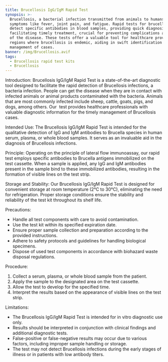 ```yaml
---
title: Brucellosis IgG/IgM Rapid Test
synopsis: >-
  Brucellosis, a bacterial infection transmitted from animals to humans, causes
  symptoms like fever, joint pain, and fatigue. Rapid tests for brucellosis
  detect specific antibodies in blood samples, providing quick diagnosis and
  facilitating timely treatment, crucial for preventing complications and spread
  of the disease. These tests offer a valuable tool for healthcare providers in
  regions where brucellosis is endemic, aiding in swift identification and
  management of cases.
banner: /img/Brucellosis.avif
tags:
  - Brucellosis rapid test kits
  - Brucellosis
---
```


Introduction: Brucellosis IgG/IgM Rapid Test is a state-of-the-art diagnostic tool designed to facilitate the rapid detection of Brucellosis infections, a bacteria infection. People can get the disease when they are in contact with infected animals or animal products contaminated with the bacteria. Animals that are most commonly infected include sheep, cattle, goats, pigs, and dogs, among others. Our  test provides healthcare professionals with valuable diagnostic information for the timely management of Brucellosis cases.

Intended Use: The Brucellosis IgG/IgM Rapid Test is intended for the qualitative detection of IgG and IgM antibodies to Brucella species in human serum, plasma, or whole blood samples. It serves as an invaluable aid in the diagnosis of Brucellosis infections.

Principle: Operating on the principle of lateral flow immunoassay, our rapid test employs specific antibodies to Brucella antigens immobilized on the test cassette. When a sample is applied, any IgG and IgM antibodies present in the sample bind to these immobilized antibodies, resulting in the formation of visible lines on the test strip.

Storage and Stability: Our Brucellosis IgG/IgM Rapid Test is designed for convenient storage at room temperature (2°C to 30°C), eliminating the need for refrigeration. Proper storage conditions ensure the stability and reliability of the test kit throughout its shelf life.

Precautions:

* Handle all test components with care to avoid contamination.
* Use the test kit within its specified expiration date.
* Ensure proper sample collection and preparation according to the provided instructions.
* Adhere to safety protocols and guidelines for handling biological specimens.
* Dispose of used test components in accordance with biohazard waste disposal regulations.

Procedure:

1. Collect a serum, plasma, or whole blood sample from the patient.
2. Apply the sample to the designated area on the test cassette.
3. Allow the test to develop for the specified time.
4. Interpret the results based on the appearance of visible lines on the test strip.

Limitations:

* The Brucellosis IgG/IgM Rapid Test is intended for in vitro diagnostic use only.
* Results should be interpreted in conjunction with clinical findings and additional diagnostic tests.
* False-positive or false-negative results may occur due to various factors, including improper sample handling or storage.
* The test may not detect Brucellosis infections during the early stages of illness or in patients with low antibody titers.
